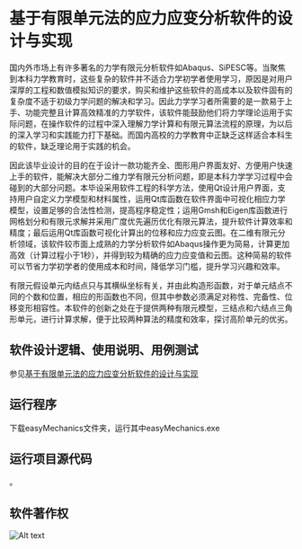 # 基于有限单元法的应力应变分析软件的设计与实现

国内外市场上有许多著名的力学有限元分析软件如Abaqus、SiPESC等。当聚焦到本科力学教育时，这些复杂的软件并不适合力学初学者使用学习，原因是对用户深厚的工程和数值模拟知识的要求，购买和维护这些软件的高成本以及软件固有的复杂度不适于初级力学问题的解决和学习。因此力学学习者所需要的是一款易于上手、功能完整且计算高效精准的力学软件，该软件能鼓励他们将力学理论运用于实际问题，在操作软件的过程中深入理解力学计算和有限元算法流程的原理，为以后的深入学习和实践能力打下基础。而国内高校的力学教育中正缺乏这样适合本科生的软件，缺乏理论用于实践的机会。

因此该毕业设计的目的在于设计一款功能齐全、图形用户界面友好、方便用户快速上手的软件，能解决大部分二维力学有限元分析问题，即是本科力学学习过程中会碰到的大部分问题。本毕设采用软件工程的科学方法，使用Qt设计用户界面，支持用户自定义力学模型和材料属性，运用Qt库函数在软件界面中可视化相应力学模型，设置足够的合法性检测，提高程序稳定性；运用Gmsh和Eigen库函数进行网格划分和有限元求解并采用广度优先遍历优化有限元算法，提升软件计算效率和精度；最后运用Qt库函数可视化计算出的位移和应力应变云图。在二维有限元分析领域，该软件较市面上成熟的力学分析软件如Abaqus操作更为简易，计算更加高效（计算过程小于1秒），并得到较为精确的应力应变值和云图。这种简易的软件可以节省力学初学者的使用成本和时间，降低学习门槛，提升学习兴趣和效率。

有限元假设单元内结点只与其横纵坐标有关，并由此构造形函数，对于单元结点不同的个数和位置，相应的形函数也不同，但其中参数必须满足对称性、完备性、位移变形相容性。本软件的创新之处在于提供两种有限元模型，三结点和六结点三角形单元，进行计算求解，便于比较两种算法的精度和效率，探讨高阶单元的优劣。

## 软件设计逻辑、使用说明、用例测试
参见[基于有限单元法的应力应变分析软件的设计与实现](https://github.com/WillongWANG/Stress-strain-analysis-software-based-on-finite-element-method-copyrighted-/blob/main/%E5%9F%BA%E4%BA%8E%E6%9C%89%E9%99%90%E5%8D%95%E5%85%83%E6%B3%95%E7%9A%84%E5%BA%94%E5%8A%9B%E5%BA%94%E5%8F%98%E5%88%86%E6%9E%90%E8%BD%AF%E4%BB%B6%E7%9A%84%E8%AE%BE%E8%AE%A1%E4%B8%8E%E5%AE%9E%E7%8E%B0.pdf)

## 运行程序
下载easyMechanics文件夹，运行其中easyMechanics.exe

## 运行项目源代码
。

## 软件著作权
![Alt text](https://github.com/WillongWANG/Stress-strain-analysis-software-based-on-finite-element-method-copyrighted-/blob/main/copyright.png)



